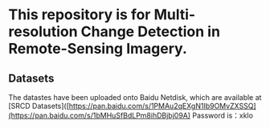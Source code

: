 # This repository is for Multi-resolution Change Detection in Remote-Sensing Imagery.

## Datasets
The datastes have been uploaded onto Baidu Netdisk, which are available at [SRCD Datasets]([https://pan.baidu.com/s/1PMAu2qEXgN1Ib9OMvZXSSQ](https://pan.baidu.com/s/1bMHuSfBdLPm8ihDBjbj09A)  Password is：xklo

